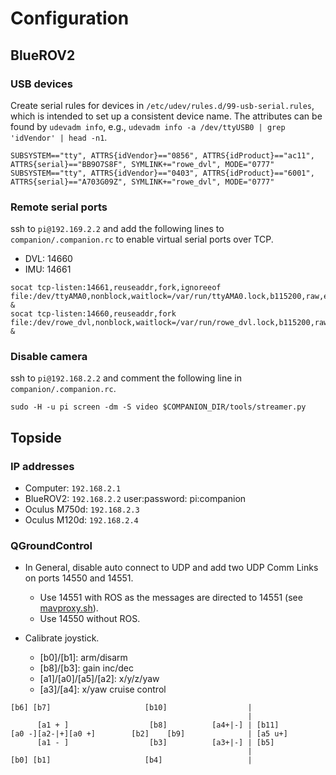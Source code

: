 # Configuration

## BlueROV2

### USB devices 

Create serial rules for devices in `/etc/udev/rules.d/99-usb-serial.rules`, which is intended to set up a consistent device name. The attributes can be found by `udevadm info`, e.g.,  `udevadm info -a /dev/ttyUSB0 | grep 'idVendor' | head -n1`.

```
SUBSYSTEM=="tty", ATTRS{idVendor}=="0856", ATTRS{idProduct}=="ac11", ATTRS{serial}=="BB9O7S8F", SYMLINK+="rowe_dvl", MODE="0777"
SUBSYSTEM=="tty", ATTRS{idVendor}=="0403", ATTRS{idProduct}=="6001", ATTRS{serial}=="A703G09Z", SYMLINK+="rowe_dvl", MODE="0777"
```

### Remote serial ports

ssh to `pi@192.169.2.2` and add the following lines to `companion/.companion.rc` to enable virtual serial ports over TCP.

- DVL: 14660
- IMU: 14661

```
socat tcp-listen:14661,reuseaddr,fork,ignoreeof file:/dev/ttyAMA0,nonblock,waitlock=/var/run/ttyAMA0.lock,b115200,raw,echo=0 &
socat tcp-listen:14660,reuseaddr,fork file:/dev/rowe_dvl,nonblock,waitlock=/var/run/rowe_dvl.lock,b115200,raw,echo=0 &
```

### Disable camera

ssh to `pi@192.168.2.2` and comment the following line in `companion/.companion.rc`.

```
sudo -H -u pi screen -dm -S video $COMPANION_DIR/tools/streamer.py
```

## Topside

### IP addresses

- Computer: `192.168.2.1`
- BlueROV2: `192.168.2.2` user:password: pi:companion
- Oculus M750d: `192.168.2.3`
- Oculus M120d: `192.168.2.4`


### QGroundControl

- In General, disable auto connect to UDP and add two UDP Comm Links on ports 14550 and 14551.
    - Use 14551 with ROS as the messages are directed to 14551 (see [mavproxy.sh](./bluerov_launch/scripts/mavproxy.sh)).
    - Use 14550 without ROS.

- Calibrate joystick.
  - [b0]/[b1]: arm/disarm
  - [b8]/[b3]: gain inc/dec
  - [a1]/[a0]/[a5]/[a2]: x/y/z/yaw
  - [a3]/[a4]: x/yaw cruise control

```
[b6] [b7]                     [b10]                  |
                                                     |
      [a1 + ]                  [b8]          [a4+|-] | [b11]
[a0 -][a2-|+][a0 +]        [b2]    [b9]              | [a5 u+]
      [a1 - ]                  [b3]          [a3+|-] | [b5]
                                                     |
[b0] [b1]                     [b4]                   |
```